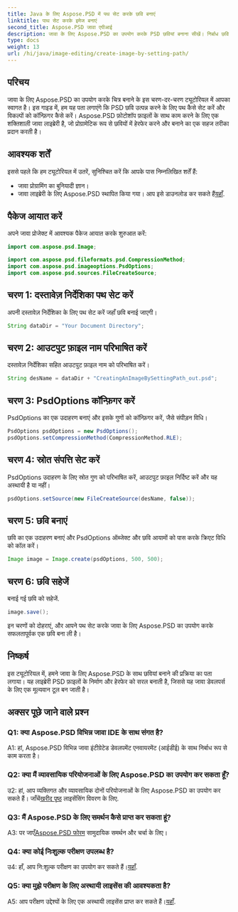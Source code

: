 ```yaml
---
title: Java के लिए Aspose.PSD में पथ सेट करके छवि बनाएं
linktitle: पाथ सेट करके इमेज बनाएं
second_title: Aspose.PSD जावा एपीआई
description: जावा के लिए Aspose.PSD का उपयोग करके PSD छवियां बनाना सीखें। निर्बाध छवि निर्माण के लिए हमारी चरण-दर-चरण मार्गदर्शिका का पालन करें।
type: docs
weight: 13
url: /hi/java/image-editing/create-image-by-setting-path/
---
```

## परिचय

जावा के लिए Aspose.PSD का उपयोग करके चित्र बनाने के इस चरण-दर-चरण ट्यूटोरियल में आपका स्वागत है। इस गाइड में, हम यह पता लगाएंगे कि PSD छवि उत्पन्न करने के लिए पथ कैसे सेट करें और विकल्पों को कॉन्फ़िगर कैसे करें। Aspose.PSD फ़ोटोशॉप फ़ाइलों के साथ काम करने के लिए एक शक्तिशाली जावा लाइब्रेरी है, जो प्रोग्रामेटिक रूप से छवियों में हेरफेर करने और बनाने का एक सहज तरीका प्रदान करती है।

## आवश्यक शर्तें

इससे पहले कि हम ट्यूटोरियल में उतरें, सुनिश्चित करें कि आपके पास निम्नलिखित शर्तें हैं:

- जावा प्रोग्रामिंग का बुनियादी ज्ञान।
-  जावा लाइब्रेरी के लिए Aspose.PSD स्थापित किया गया। आप इसे डाउनलोड कर सकते हैं[यहाँ](https://releases.aspose.com/psd/java/).

## पैकेज आयात करें

अपने जावा प्रोजेक्ट में आवश्यक पैकेज आयात करके शुरुआत करें:

```java
import com.aspose.psd.Image;

import com.aspose.psd.fileformats.psd.CompressionMethod;
import com.aspose.psd.imageoptions.PsdOptions;
import com.aspose.psd.sources.FileCreateSource;

```

## चरण 1: दस्तावेज़ निर्देशिका पथ सेट करें

अपनी दस्तावेज़ निर्देशिका के लिए पथ सेट करें जहाँ छवि बनाई जाएगी।

```java
String dataDir = "Your Document Directory";
```

## चरण 2: आउटपुट फ़ाइल नाम परिभाषित करें

दस्तावेज़ निर्देशिका सहित आउटपुट फ़ाइल नाम को परिभाषित करें।

```java
String desName = dataDir + "CreatingAnImageBySettingPath_out.psd";
```

## चरण 3: PsdOptions कॉन्फ़िगर करें

PsdOptions का एक उदाहरण बनाएं और इसके गुणों को कॉन्फ़िगर करें, जैसे संपीड़न विधि।

```java
PsdOptions psdOptions = new PsdOptions();
psdOptions.setCompressionMethod(CompressionMethod.RLE);
```

## चरण 4: स्रोत संपत्ति सेट करें

PsdOptions उदाहरण के लिए स्रोत गुण को परिभाषित करें, आउटपुट फ़ाइल निर्दिष्ट करें और यह अस्थायी है या नहीं।

```java
psdOptions.setSource(new FileCreateSource(desName, false));
```

## चरण 5: छवि बनाएं

छवि का एक उदाहरण बनाएं और PsdOptions ऑब्जेक्ट और छवि आयामों को पास करके क्रिएट विधि को कॉल करें।

```java
Image image = Image.create(psdOptions, 500, 500);
```

## चरण 6: छवि सहेजें

बनाई गई छवि को सहेजें.

```java
image.save();
```

इन चरणों को दोहराएं, और आपने पथ सेट करके जावा के लिए Aspose.PSD का उपयोग करके सफलतापूर्वक एक छवि बना ली है।

## निष्कर्ष

इस ट्यूटोरियल में, हमने जावा के लिए Aspose.PSD के साथ छवियां बनाने की प्रक्रिया का पता लगाया। यह लाइब्रेरी PSD फ़ाइलों के निर्माण और हेरफेर को सरल बनाती है, जिससे यह जावा डेवलपर्स के लिए एक मूल्यवान टूल बन जाती है।

## अक्सर पूछे जाने वाले प्रश्न

### Q1: क्या Aspose.PSD विभिन्न जावा IDE के साथ संगत है?

A1: हां, Aspose.PSD विभिन्न जावा इंटीग्रेटेड डेवलपमेंट एनवायरमेंट (आईडीई) के साथ निर्बाध रूप से काम करता है।

### Q2: क्या मैं व्यावसायिक परियोजनाओं के लिए Aspose.PSD का उपयोग कर सकता हूँ?

 उ2: हां, आप व्यक्तिगत और व्यावसायिक दोनों परियोजनाओं के लिए Aspose.PSD का उपयोग कर सकते हैं। जाँचें[खरीद पृष्ठ](https://purchase.aspose.com/buy) लाइसेंसिंग विवरण के लिए.

### Q3: मैं Aspose.PSD के लिए समर्थन कैसे प्राप्त कर सकता हूं?

 A3: पर जाएँ[Aspose.PSD फोरम](https://forum.aspose.com/c/psd/34) सामुदायिक समर्थन और चर्चा के लिए।

### Q4: क्या कोई निःशुल्क परीक्षण उपलब्ध है?

 उ4: हाँ, आप नि:शुल्क परीक्षण का उपयोग कर सकते हैं।[यहाँ](https://releases.aspose.com/).

### Q5: क्या मुझे परीक्षण के लिए अस्थायी लाइसेंस की आवश्यकता है?

 A5: आप परीक्षण उद्देश्यों के लिए एक अस्थायी लाइसेंस प्राप्त कर सकते हैं।[यहाँ](https://purchase.aspose.com/temporary-license/).